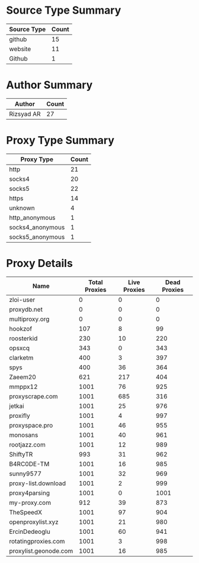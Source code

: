 # Source Type Summary

| Source Type | Count |
|-------------|-------|
| github | 15 |
| website | 11 |
| Github | 1 |


# Author Summary

| Author | Count |
|--------|-------|
| Rizsyad AR | 27 |


# Proxy Type Summary

| Proxy Type | Count |
|------------|-------|
| http | 21 |
| socks4 | 20 |
| socks5 | 22 |
| https | 14 |
| unknown | 4 |
| http_anonymous | 1 |
| socks4_anonymous | 1 |
| socks5_anonymous | 1 |


# Proxy Details

| Name | Total Proxies | Live Proxies | Dead Proxies |
|------|---------------|--------------|---------------|
| zloi-user | 0 | 0 | 0 |
| proxydb.net | 0 | 0 | 0 |
| multiproxy.org | 0 | 0 | 0 |
| hookzof | 107 | 8 | 99 |
| roosterkid | 230 | 10 | 220 |
| opsxcq | 343 | 0 | 343 |
| clarketm | 400 | 3 | 397 |
| spys | 400 | 36 | 364 |
| Zaeem20 | 621 | 217 | 404 |
| mmppx12 | 1001 | 76 | 925 |
| proxyscrape.com | 1001 | 685 | 316 |
| jetkai | 1001 | 25 | 976 |
| proxifly | 1001 | 4 | 997 |
| proxyspace.pro | 1001 | 46 | 955 |
| monosans | 1001 | 40 | 961 |
| rootjazz.com | 1001 | 12 | 989 |
| ShiftyTR | 993 | 31 | 962 |
| B4RC0DE-TM | 1001 | 16 | 985 |
| sunny9577 | 1001 | 32 | 969 |
| proxy-list.download | 1001 | 2 | 999 |
| proxy4parsing | 1001 | 0 | 1001 |
| my-proxy.com | 912 | 39 | 873 |
| TheSpeedX | 1001 | 97 | 904 |
| openproxylist.xyz | 1001 | 21 | 980 |
| ErcinDedeoglu | 1001 | 60 | 941 |
| rotatingproxies.com | 1001 | 3 | 998 |
| proxylist.geonode.com | 1001 | 16 | 985 |
